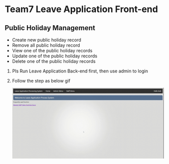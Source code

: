 # Team7 Leave Application Front-end

## Public Holiday Management

- Create new public holiday record
- Remove all public holiday record
- View one of the public holiday records
- Update one of the public holiday records
- Delete one of the public holiday records



1. Pls Run Leave Application Back-end first, then use admin to login

2. Follow the step as below gif

   ![Step](.\Step.gif)

   
